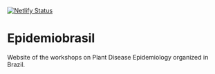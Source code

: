 [![Netlify Status](https://api.netlify.com/api/v1/badges/f3a4024b-4594-4e78-9e17-cb70d9285b52/deploy-status)](https://app.netlify.com/sites/epidemiobrasil/deploys)

# Epidemiobrasil

Website of the workshops on Plant Disease Epidemiology organized in Brazil.
